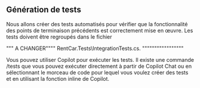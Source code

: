 ## Génération de tests
Nous allons créer des tests automatisés pour vérifier que la fonctionnalité des points de terminaison précédents est correctement mise en œuvre. Les tests doivent être regroupés dans le fichier 

""" A CHANGER""""
RentCar.Tests\IntegrationTests.cs.
"""""""""""""""""

Vous pouvez utiliser Copilot pour exécuter les tests. Il existe une commande /tests que vous pouvez exécuter directement à partir de Copilot Chat ou en sélectionnant le morceau de code pour lequel vous voulez créer des tests et en utilisant la fonction inline de Copilot.